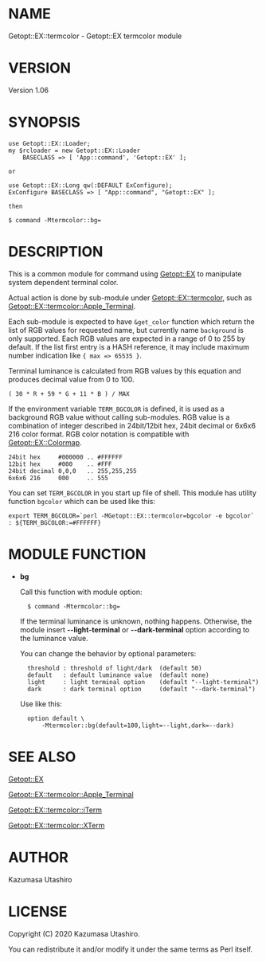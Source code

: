 # NAME

Getopt::EX::termcolor - Getopt::EX termcolor module

# VERSION

Version 1.06

# SYNOPSIS

    use Getopt::EX::Loader;
    my $rcloader = new Getopt::EX::Loader
        BASECLASS => [ 'App::command', 'Getopt::EX' ];

    or

    use Getopt::EX::Long qw(:DEFAULT ExConfigure);
    ExConfigure BASECLASS => [ "App::command", "Getopt::EX" ];

    then

    $ command -Mtermcolor::bg=

# DESCRIPTION

This is a common module for command using [Getopt::EX](https://metacpan.org/pod/Getopt::EX) to manipulate
system dependent terminal color.

Actual action is done by sub-module under [Getopt::EX::termcolor](https://metacpan.org/pod/Getopt::EX::termcolor),
such as [Getopt::EX::termcolor::Apple\_Terminal](https://metacpan.org/pod/Getopt::EX::termcolor::Apple_Terminal).

Each sub-module is expected to have `&get_color` function which
return the list of RGB values for requested name, but currently name
`background` is only supported.  Each RGB values are expected in a
range of 0 to 255 by default.  If the list first entry is a HASH
reference, it may include maximum number indication like `{ max =>
65535 }`.

Terminal luminance is calculated from RGB values by this equation and
produces decimal value from 0 to 100.

    ( 30 * R + 59 * G + 11 * B ) / MAX

If the environment variable `TERM_BGCOLOR` is defined, it is used as
a background RGB value without calling sub-modules.  RGB value is a
combination of integer described in 24bit/12bit hex, 24bit decimal or
6x6x6 216 color format.  RGB color notation is compatible with
[Getopt::EX::Colormap](https://metacpan.org/pod/Getopt::EX::Colormap).

    24bit hex     #000000 .. #FFFFFF
    12bit hex     #000    .. #FFF
    24bit decimal 0,0,0   .. 255,255,255
    6x6x6 216     000     .. 555

You can set `TERM_BGCOLOR` in you start up file of shell.  This
module has utility function `bgcolor` which can be used like this:

    export TERM_BGCOLOR=`perl -MGetopt::EX::termcolor=bgcolor -e bgcolor`
    : ${TERM_BGCOLOR:=#FFFFFF}

# MODULE FUNCTION

- **bg**

    Call this function with module option:

        $ command -Mtermcolor::bg=

    If the terminal luminance is unknown, nothing happens.  Otherwise, the
    module insert **--light-terminal** or **--dark-terminal** option
    according to the luminance value.

    You can change the behavior by optional parameters:

        threshold : threshold of light/dark  (default 50)
        default   : default luminance value  (default none)
        light     : light terminal option    (default "--light-terminal")
        dark      : dark terminal option     (default "--dark-terminal")

    Use like this:

        option default \
            -Mtermcolor::bg(default=100,light=--light,dark=--dark)

# SEE ALSO

[Getopt::EX](https://metacpan.org/pod/Getopt::EX)

[Getopt::EX::termcolor::Apple\_Terminal](https://metacpan.org/pod/Getopt::EX::termcolor::Apple_Terminal)

[Getopt::EX::termcolor::iTerm](https://metacpan.org/pod/Getopt::EX::termcolor::iTerm)

[Getopt::EX::termcolor::XTerm](https://metacpan.org/pod/Getopt::EX::termcolor::XTerm)

# AUTHOR

Kazumasa Utashiro

# LICENSE

Copyright (C) 2020 Kazumasa Utashiro.

You can redistribute it and/or modify it under the same terms
as Perl itself.
